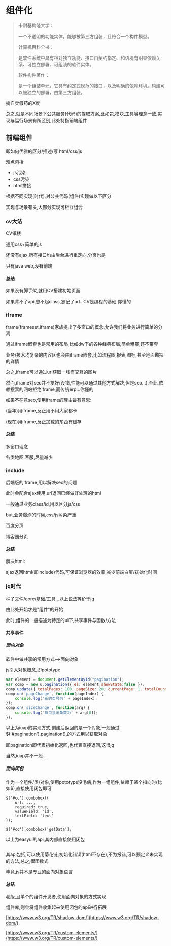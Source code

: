 # 组件化

> 卡耐基梅隆大学：
>
> 一个不透明的功能实体，能够被第三方组装，且符合一个构件模型。
>
> 计算机百科全书：
>
> 是软件系统中具有相对独立功能、接口由契约指定、和语境有明显依赖关系、可独立部署、可组装的软件实体。
>
> 软件构件著作：
>
> 是一个组装单元，它具有约定式规范的接口，以及明确的依赖环境。构建可以被独立的部署，由第三方组装。

摘自卖假药的X度

总之,就是不同场景下公共服务\(代码\)的提取方案,比如包,模块,工具等理念一致,实现与运行场景有所区别,此处特指前端组件

## 前端组件

即如何优雅的区分/描述/写 html/css/js

难点包括

* js污染
* css污染
* html拼接

根据不同实现\(时代\),对公共代码\(组件\)实现做以下区分

实现与场景有关,大部分实现可相互组合

### cv大法

CV镇楼

通用css+简单的js

还没有ajax,所有接口均由后台进行重定向,分页也是

只有java web,没有前端

#### 总结

如果没有脚手架,就用CV搭建初始页面

如果背不了api,想不起class,忘记了url...CV是编程的基础,你懂的

### iframe

frame\(frameset,iframe\)家族提出了多窗口的概念,允许我们将业务进行简单的分离

通过iframe嵌套也是常用的布局,比如dw下的各种经典布局,简单粗暴,还不带套

业务/技术均复杂的内容区也会由iframe嵌套,比如流程图,报表,图标,甚至地面勘探的详情

总之,iframe可以通过url获取一张有交互的图片

然而,iframe对seo并不友好\(没错,性能可以通过其他方式解决,但是seo...\),至此,依赖搜索的网站拒绝iframe,而传统erp...你懂的

如果不在意seo,使用iframe的理由最有意思:

\(当年\)用iframe,反正用不用大家都卡

\(现在\)用iframe,反正加载的东西有缓存

#### 总结

多窗口理念

各类地图,客服,尽量减少

### include

后端版的iframe,用以解决seo的问题

此时会配合ajax使用,url返回已经做好处理的html

一般通过业务class/id,用以区分js/css

but,业务爆炸的时候,css/js污染严重

百度分页

博客园分页

#### 总结

解决html:

ajax返回html\(即include\)代码,可保证浏览器的效率,减少前端白屏/初始化时间

### jq时代

种子文件/core/基础/工具...以上说法等价于jq

由此处开始才是"组件"的开始

此时,组件的一般描述为特定的ui下,共享事件与函数/方法

#### 共享事件

##### 面向对象

软件中做共享的常用方式--&gt;面向对象

js引入对象概念,即pototype

```js
var element = document.getElementById("pagination");
var comp = new u.pagination({ el: element,showState:false });
comp.update({ totalPages: 100, pageSize: 20, currentPage: 1, totalCount: 200 });
comp.on('pageChange', function(pageIndex) {
    console.log('新的页号为' + pageIndex);
});
comp.on('sizeChange', function(arg) {
    console.log('每页显示条数为' + arg[0]);
});
```

以上为iuap的实现方式,创建后返回的是一个对象,一般通过$\('\#pagination'\).pagination\(\),的方式用以获取对象

即pagination即代表初始化返回,也代表直接返回,这很jq

当然,iuap并不一般...

##### 面向闭包

作为一个组件/类/对象,使用pototype没毛病,作为一组组件,依赖于某个指向时\(比如$\),直接使用闭包即可

```
$('#cc').combobox({
    url: ...,
    required: true,
    valueField: 'id',
    textField: 'text'
});

$('#cc').combobox('getData');
```

以上为easyui的api,其内部直接使用闭包

```

```

其api包括,可以使用菊花链,初始化错误\(html不存在\),不为报错,可以预定义未实现的方法,总之,很函数式

毕竟,js并不是专业的面向对象语言

#### 总结

老版,且单个的组件开发者,使用面向对象的方式实现

组件库,则会将组件收集起来使用闭包的api进行拓展

[https://www.w3.org/TR/shadow-dom/](https://www.w3.org/TR/shadow-dom/)

[https://www.w3.org/TR/custom-elements/](https://www.w3.org/TR/custom-elements/)

